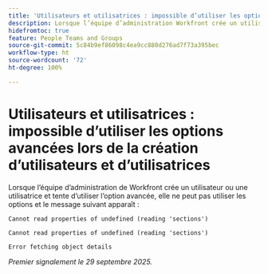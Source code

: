 ```yaml
---
title: 'Utilisateurs et utilisatrices : impossible d’utiliser les options avancées lors de la création d’utilisateurs et d’utilisatrices'
description: Lorsque l’équipe d’administration Workfront crée un utilisateur ou une utilisatrice et tente d’utiliser l’option avancée, elle ne peut pas utiliser les options et un message d’erreur apparaît.
hidefromtoc: true
feature: People Teams and Groups
source-git-commit: 5c84b9ef86098c4ea9cc880d276ad7f73a395bec
workflow-type: ht
source-wordcount: '72'
ht-degree: 100%

---
```



# Utilisateurs et utilisatrices : impossible d’utiliser les options avancées lors de la création d’utilisateurs et d’utilisatrices

Lorsque l’équipe d’administration de Workfront crée un utilisateur ou une utilisatrice et tente d’utiliser l’option avancée, elle ne peut pas utiliser les options et le message suivant apparaît :

```
Cannot read properties of undefined (reading 'sections')

Cannot read properties of undefined (reading 'sections')

Error fetching object details
```

_Premier signalement le 29 septembre 2025._
